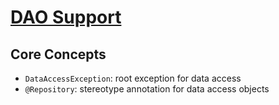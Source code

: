 # [DAO Support](https://docs.spring.io/spring-framework/reference/data-access/dao.html)

## Core Concepts
- `DataAccessException`: root exception for data access
- `@Repository`: stereotype annotation for data access objects